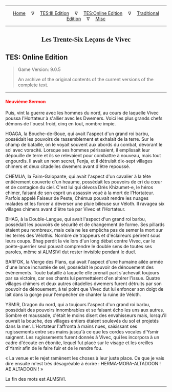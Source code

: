 
---

<!-- Jekyll Page Links -->

<center>
<a href="../../../../index.html">Home</a>
&emsp;&nabla;&emsp;
<a href="../../../index-tes3.html">TES:III Edition</a>
&emsp;&nabla;&emsp;
<a href="../../../index-teso.html">TES:Online Edition</a>
&emsp;&nabla;&emsp;
<a href="../../../index-traditional.html">Traditional Edition</a>
&emsp;&nabla;&emsp;
<a href="../../../index-misc.html">Misc</a>
</center>

<!-- Markdown Body Below: -->

---

<center>
<h2><span style="font-family:Georgia">Les Trente-Six Leçons de Vivec</span></h2>
</center>

## TES: Online Edition

> Game Version: 9.0.5
>
> An archive of the original contents of the current versions of the complete text.

---

#### <span style="color:red">Neuvième Sermon</span>

Puis, vint la guerre avec les hommes du nord, au cours de laquelle Vivec poussa l'Hortateur à s'allier avec les Dwemers. Voici les plus grands chefs démons de l'ouest froid, cinq en tout, nombre impie.

HOAGA, la Bouche-de-Boue, qui avait l'aspect d'un grand roi barbu, possédait les pouvoirs de rassemblement et exhalait de la terre. Sur le champ de bataille, on le voyait souvent aux abords du combat, dévorant le sol avec voracité. Lorsque ses hommes périssaient, il emplissait leur dépouille de terre et ils se relevaient pour combattre à nouveau, mais tout engourdis. Il avait un nom secret, Fenja, et il détruisit dix-sept villages chimers et deux citadelles dwemers avant d'être repoussé.

CHEMUA, la Faim-Galopante, qui avait l'aspect d'un cavalier à la tête entièrement couverte d'un heaume, possédait les pouvoirs de cri du cœur et de contagion du ciel. C'est lui qui dévora Drès Khizumet-e, le héros chimer, faisant de son esprit un assassin voué à la mort de l'Hortateur. Parfois appelé Faiseur de Peste, Chémua pouvait rendre les nuages malades et les forcer à déverser une pluie bilieuse sur Véloth. Il ravagea six villages chimers avant d'être tué par Vivec et l'Hortateur.

BHAG, à la Double-Langue, qui avait l'aspect d'un grand roi barbu, possédait les pouvoirs de sécurité et de changement de forme. Ses pillards étaient peu nombreux, mais cela ne les empêcha pas de semer la mort sur les terres des Vélothis. Nombre de trappeurs et d'éclaireurs périrent sous leurs coups. Bhag perdit la vie lors d'un long débat contre Vivec, car le poète-guerrier seul pouvait comprendre le double sens de toutes ses paroles, même si ALMSIVI dut rester invisible pendant le duel.

BARFOK, la Vierge des Plans, qui avait l'aspect d'une humaine ailée armée d'une lance incrustée de sel, possédait le pouvoir de dénouement des événements. Toute bataille à laquelle elle prenait part s'achevait toujours par sa victoire, car ses chants lui permettaient d'en altérer l'issue. Quatre villages chimers et deux autres citadelles dwemers furent détruits par son pouvoir de dénouement, à tel point que Vivec dut lui enfoncer son doigt de lait dans la gorge pour l'empêcher de chanter la ruine de Véloth.

YSMIR, Dragon du nord, qui a toujours l'aspect d'un grand roi barbu, possédait des pouvoirs innombrables et se faisant écho les uns aux autres. Sombre et maussade, c'était le moins disert des envahisseurs mais, lorsqu'il ouvrait la bouche, des villages entiers étaient soulevés du sol et projetés dans la mer. L'Hortateur l'affronta à mains nues, saisissant ses rugissements entre ses mains jusqu'à ce que les cordes vocales d'Ysmir saignent. Les rugissements furent donnés à Vivec, qui les incorpora à un cadre d'écoute en ébonite, lequel fut placé sur le visage et les oreilles d'Ysmir afin de le faire fuir et de le rendre fou.

« La venue et le rejet ramènent les choses à leur juste place. Ce que je vais dire ensuite m'est très désagréable à écrire : HERMA-MORA-ALTADOON ! AE ALTADOON ! »

La fin des mots est ALMSIVI.

---
